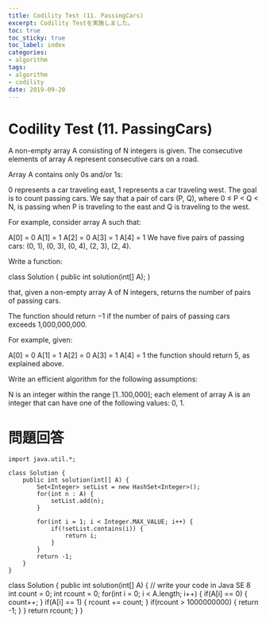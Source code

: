 ```yaml
---
title: Codility Test (11. PassingCars)
excerpt: Codility Testを実施しました。
toc: true
toc_sticky: true
toc_label: index
categories:
- algorithm
tags:
- algorithm
- codility
date: 2019-09-20
---
```

# Codility Test (11. PassingCars)
A non-empty array A consisting of N integers is given. The consecutive elements of array A represent consecutive cars on a road.

Array A contains only 0s and/or 1s:

0 represents a car traveling east,
1 represents a car traveling west.
The goal is to count passing cars. We say that a pair of cars (P, Q), where 0 ≤ P < Q < N, is passing when P is traveling to the east and Q is traveling to the west.

For example, consider array A such that:

  A[0] = 0
  A[1] = 1
  A[2] = 0
  A[3] = 1
  A[4] = 1
We have five pairs of passing cars: (0, 1), (0, 3), (0, 4), (2, 3), (2, 4).

Write a function:

class Solution { public int solution(int[] A); }

that, given a non-empty array A of N integers, returns the number of pairs of passing cars.

The function should return −1 if the number of pairs of passing cars exceeds 1,000,000,000.

For example, given:

  A[0] = 0
  A[1] = 1
  A[2] = 0
  A[3] = 1
  A[4] = 1
the function should return 5, as explained above.

Write an efficient algorithm for the following assumptions:

N is an integer within the range [1..100,000];
each element of array A is an integer that can have one of the following values: 0, 1.
# 問題回答
````
import java.util.*;

class Solution {
    public int solution(int[] A) {
        Set<Integer> setList = new HashSet<Integer>();
        for(int n : A) {
            setList.add(n);
        }
        
        for(int i = 1; i < Integer.MAX_VALUE; i++) {
            if(!setList.contains(i)) {
                return i;
            }
        }
        return -1;
    }
}
````
class Solution {
    public int solution(int[] A) {
        // write your code in Java SE 8
        int count = 0;
        int rcount = 0;
        for(int i = 0; i < A.length; i++) {
            if(A[i] == 0) {
                count++;
            }
            if(A[i] == 1) {
                rcount += count;
            }
            if(rcount > 1000000000) {
                return -1;
            }
        }
        return rcount;
    }
}
````
